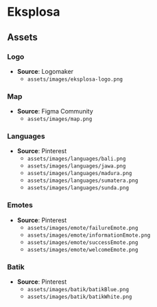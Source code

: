 # Eksplosa

## Assets

### Logo

- **Source**: Logomaker
  - `assets/images/eksplosa-logo.png`

### Map

- **Source**: Figma Community
  - `assets/images/map.png`

### Languages

- **Source**: Pinterest
  - `assets/images/languages/bali.png`
  - `assets/images/languages/jawa.png`
  - `assets/images/languages/madura.png`
  - `assets/images/languages/sumatera.png`
  - `assets/images/languages/sunda.png`

### Emotes

- **Source**: Pinterest
  - `assets/images/emote/failureEmote.png`
  - `assets/images/emote/informationEmote.png`
  - `assets/images/emote/successEmote.png`
  - `assets/images/emote/welcomeEmote.png`

### Batik

- **Source**: Pinterest
  - `assets/images/batik/batikBlue.png`
  - `assets/images/batik/batikWhite.png`
